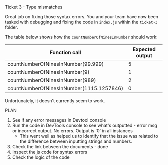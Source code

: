 Ticket 3 - Type mismatches

Great job on fixing those syntax errors. You and your team have now been tasked with debugging and fixing the code in `index.js` within the `ticket-3` folder.

The table below shows how the `countNumberOfNinesInNumber` should work:

| Function call                            | Expected output |
| ---------------------------------------- | --------------- |
| countNumberOfNinesInNumber(99.999)       | 5               |
| countNumberOfNinesInNumber(9)            | 1               |
| countNumberOfNinesInNumber(989)          | 2               |
| countNumberOfNinesInNumber(1115.1257846) | 0               |

Unfortunately, it doesn't currently seem to work.


PLAN
1. See if any error messages in Devtool console
2. Run the code in DevTools console to see what's outputted - error msg or incorrect output. No errors. Output is '0' in all instances
    - This went well as helped us to identify that the issue was related to the difference between inputting strings and numbers.
2. Check the link between the documents - done
4. Inspect the js code for syntax errors
5. Check the logic of the code
